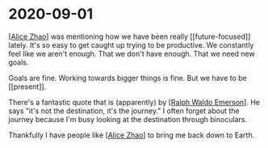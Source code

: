 # 2020-09-01

[[Alice Zhao]] was mentioning how we have been really [[future-focused]] lately. It's so easy to get caught up trying to be productive. We constantly feel like we aren't enough. That we don't have enough. That we need new goals.

Goals are fine. Working towards bigger things is fine. But we have to be [[present]].

There's a fantastic quote that is (apparently) by [[Ralph Waldo Emerson]]. He says "it's not the destination, it's the journey." I often forget about the journey because I'm busy looking at the destination through binoculars.

Thankfully I have people like [[Alice Zhao]] to bring me back down to Earth.

[//begin]: # "Autogenerated link references for markdown compatibility"
[Alice Zhao]: ../alice-zhao "Alice Zhao"
[Ralph Waldo Emerson]: ../ralph-waldo-emerson "Ralph Waldo Emerson"
[//end]: # "Autogenerated link references"
